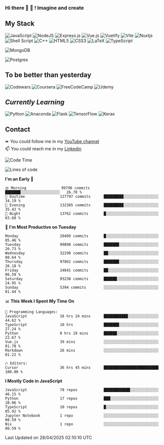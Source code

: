 ### Hi there 👋 🤖 ! Imagine and create

## My Stack
![JavaScript](https://img.shields.io/badge/javascript-%23323330.svg?style=for-the-badge&logo=javascript&logoColor=%23F7DF1E) ![NodeJS](https://img.shields.io/badge/node.js-6DA55F?style=for-the-badge&logo=node.js&logoColor=white) <img alt="Express.js" src="https://img.shields.io/badge/express.js%20-%23404d59.svg?&style=for-the-badge"/> ![Vue.js](https://img.shields.io/badge/vuejs-%2335495e.svg?style=for-the-badge&logo=vuedotjs&logoColor=%234FC08D) ![Vuetify](https://img.shields.io/badge/Vuetify-1867C0?style=for-the-badge&logo=vuetify&logoColor=AEDDFF) ![Vite](https://img.shields.io/badge/vite-%23646CFF.svg?style=for-the-badge&logo=vite&logoColor=white) ![Nuxtjs](https://img.shields.io/badge/Nuxt-002E3B?style=for-the-badge&logo=nuxtdotjs&logoColor=#00DC82) ![Shell Script](https://img.shields.io/badge/shell_script-%23121011.svg?style=for-the-badge&logo=gnu-bash&logoColor=white) ![C++](https://img.shields.io/badge/c++-%2300599C.svg?style=for-the-badge&logo=c%2B%2B&logoColor=white) ![HTML5](https://img.shields.io/badge/html5-%23E34F26.svg?style=for-the-badge&logo=html5&logoColor=white) ![CSS3](https://img.shields.io/badge/css3-%231572B6.svg?style=for-the-badge&logo=css3&logoColor=white) ![LaTeX](https://img.shields.io/badge/latex-%23008080.svg?style=for-the-badge&logo=latex&logoColor=white) ![TypeScript](https://img.shields.io/badge/typescript-%23007ACC.svg?style=for-the-badge&logo=typescript&logoColor=white)
<div>
  <img alt="MongoDB" src ="https://img.shields.io/badge/MongoDB-%234ea94b.svg?&style=for-the-badge&logo=mongodb&logoColor=white"/>
  
  ![Postgres](https://img.shields.io/badge/postgres-%23316192.svg?style=for-the-badge&logo=postgresql&logoColor=white)
</div>

## To be better than yesterday
![Codewars](https://img.shields.io/badge/Codewars-B1361E?style=for-the-badge&logo=codewars&logoColor=grey)
  ![Coursera](https://img.shields.io/badge/Coursera-%230056D2.svg?style=for-the-badge&logo=Coursera&logoColor=white)
  ![FreeCodeCamp](https://img.shields.io/badge/Freecodecamp-%23123.svg?&style=for-the-badge&logo=freecodecamp&logoColor=green)
  ![Udemy](https://img.shields.io/badge/Udemy-A435F0?style=for-the-badge&logo=Udemy&logoColor=white)

## *Currently Learning*
![Python](https://img.shields.io/badge/python-3670A0?style=for-the-badge&logo=python&logoColor=ffdd54) ![Anaconda](https://img.shields.io/badge/Anaconda-%2344A833.svg?style=for-the-badge&logo=anaconda&logoColor=white) 
![Flask](https://img.shields.io/badge/flask-%23000.svg?style=for-the-badge&logo=flask&logoColor=white) ![TensorFlow](https://img.shields.io/badge/TensorFlow-%23FF6F00.svg?style=for-the-badge&logo=TensorFlow&logoColor=white) ![Keras](https://img.shields.io/badge/Keras-%23D00000.svg?style=for-the-badge&logo=Keras&logoColor=white)

## Contact
⏩ You could follow me in my <a href="https://www.youtube.com/c/ViktorJimenezF" target="blank">YouTube channel</a>   <br>
📫 You could reach me in my <a href="https://www.linkedin.com/in/victorjuanjimenez/" target="blank">Linkedin</a>  

<!--START_SECTION:waka-->
![Code Time](http://img.shields.io/badge/Code%20Time-3%2C441%20hrs%204%20mins-blue)

![Lines of code](https://img.shields.io/badge/From%20Hello%20World%20I%27ve%20Written-632.7%20million%20lines%20of%20code-blue)

**I'm an Early 🐤** 

```text
🌞 Morning                99796 commits       ███████░░░░░░░░░░░░░░░░░░   26.70 % 
🌆 Daytime                127797 commits      █████████░░░░░░░░░░░░░░░░   34.19 % 
🌃 Evening                132385 commits      █████████░░░░░░░░░░░░░░░░   35.42 % 
🌙 Night                  13762 commits       █░░░░░░░░░░░░░░░░░░░░░░░░   03.68 % 
```
📅 **I'm Most Productive on Tuesday** 

```text
Monday                   20409 commits       █░░░░░░░░░░░░░░░░░░░░░░░░   05.46 % 
Tuesday                  99898 commits       ███████░░░░░░░░░░░░░░░░░░   26.73 % 
Wednesday                32298 commits       ██░░░░░░░░░░░░░░░░░░░░░░░   08.64 % 
Thursday                 97862 commits       ███████░░░░░░░░░░░░░░░░░░   26.18 % 
Friday                   24641 commits       ██░░░░░░░░░░░░░░░░░░░░░░░   06.59 % 
Saturday                 93238 commits       ██████░░░░░░░░░░░░░░░░░░░   24.95 % 
Sunday                   5394 commits        ░░░░░░░░░░░░░░░░░░░░░░░░░   01.44 % 
```


📊 **This Week I Spent My Time On** 

```text
💬 Programming Languages: 
JavaScript               16 hrs 24 mins      ███████████░░░░░░░░░░░░░░   44.62 % 
TypeScript               10 hrs              ███████░░░░░░░░░░░░░░░░░░   27.24 % 
Python                   8 hrs 19 mins       ██████░░░░░░░░░░░░░░░░░░░   22.67 % 
Vue.js                   39 mins             ░░░░░░░░░░░░░░░░░░░░░░░░░   01.78 % 
Markdown                 26 mins             ░░░░░░░░░░░░░░░░░░░░░░░░░   01.22 % 

🔥 Editors: 
Cursor                   36 hrs 45 mins      █████████████████████████   100.00 % 
```

**I Mostly Code in JavaScript** 

```text
JavaScript               78 repos            ████████████░░░░░░░░░░░░░   46.15 % 
Python                   17 repos            ███░░░░░░░░░░░░░░░░░░░░░░   10.06 % 
TypeScript               10 repos            █░░░░░░░░░░░░░░░░░░░░░░░░   05.92 % 
Jupyter Notebook         1 repo              ░░░░░░░░░░░░░░░░░░░░░░░░░   00.59 % 
Nix                      1 repo              ░░░░░░░░░░░░░░░░░░░░░░░░░   00.59 % 
```




 Last Updated on 28/04/2025 02:10:10 UTC
<!--END_SECTION:waka-->

<!--
**ViktorJJF/ViktorJJF** is a ✨ _special_ ✨ repository because its `README.md` (this file) appears on your GitHub profile.



Here are some ideas to get you started:

- 🔭 I’m currently working on ...
- 🌱 I’m currently learning ...
- 👯 I’m looking to collaborate on ...
- 🤔 I’m looking for help with ...
- 💬 Ask me about ...
- 📫 How to reach me: ...
- 😄 Pronouns: ...
- ⚡ Fun fact: ...
-->
